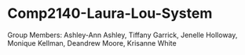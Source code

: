 # Comp2140-Laura-Lou-System

Group Members: Ashley-Ann Ashley, Tiffany Garrick, Jenelle Holloway, Monique Kellman, Deandrew Moore, Krisanne White


